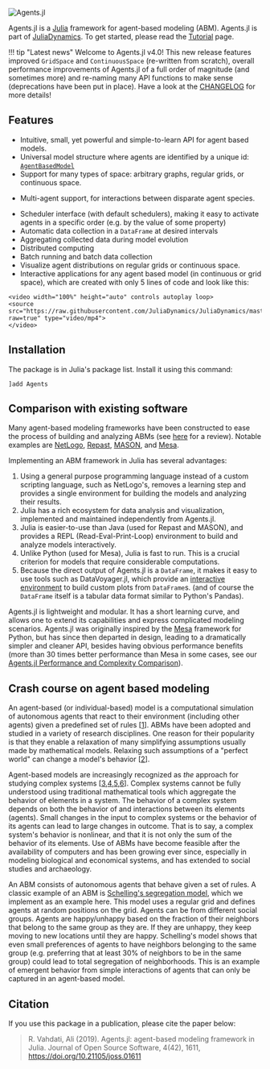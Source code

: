 ![Agents.jl](https://github.com/JuliaDynamics/JuliaDynamics/blob/master/videos/agents/agents3_logo.gif?raw=true)

Agents.jl is a [Julia](https://julialang.org/) framework for agent-based modeling (ABM).
Agents.jl is part of [JuliaDynamics](https://juliadynamics.github.io/JuliaDynamics/).
To get started, please read the [Tutorial](@ref) page.

!!! tip "Latest news"
    Welcome to Agents.jl v4.0! This new release features improved `GridSpace` and `ContinuousSpace` (re-written from scratch), overall performance improvements of Agents.jl of a full order of magnitude (and sometimes more) and re-naming many API functions to make sense (deprecations have been put in place). Have a look at the [CHANGELOG](https://github.com/JuliaDynamics/Agents.jl/blob/master/CHANGELOG.md) for more details!

## Features

* Intuitive, small, yet powerful and simple-to-learn API for agent based models.
* Universal model structure where agents are identified by a unique id: [`AgentBasedModel`](@ref)
* Support for many types of space: arbitrary graphs, regular grids, or continuous space.
- Multi-agent support, for interactions between disparate agent species.
* Scheduler interface (with default schedulers), making it easy to activate agents in a specific order (e.g. by the value of some property)
* Automatic data collection in a `DataFrame` at desired intervals
* Aggregating collected data during model evolution
* Distributed computing
* Batch running and batch data collection
* Visualize agent distributions on regular grids or continuous space.
* Interactive applications for any agent based model (in continuous or grid space), which are created with only 5 lines of code and look like this:

```@raw html
<video width="100%" height="auto" controls autoplay loop>
<source src="https://raw.githubusercontent.com/JuliaDynamics/JuliaDynamics/master/videos/interact/agents.mp4?raw=true" type="video/mp4">
</video>
```

## Installation

The package is in Julia's package list. Install it using this command:

```
]add Agents
```

## Comparison with existing software

Many agent-based modeling frameworks have been constructed to ease the process of building and analyzing ABMs (see [here](http://dx.doi.org/10.1016/j.cosrev.2017.03.001) for a review).
Notable examples are [NetLogo](https://ccl.northwestern.edu/netlogo/), [Repast](https://repast.github.io/index.html), [MASON](https://journals.sagepub.com/doi/10.1177/0037549705058073), and [Mesa](https://github.com/projectmesa/mesa).

Implementing an ABM framework in Julia has several advantages:
1. Using a general purpose programming language instead of a custom scripting language, such as NetLogo's, removes a learning step and provides a single environment for building the models and analyzing their results.
2. Julia has a rich ecosystem for data analysis and visualization, implemented and maintained independently from Agents.jl.
3. Julia is easier-to-use than Java (used for Repast and MASON), and provides a REPL (Read-Eval-Print-Loop) environment to build and analyze models interactively.
4. Unlike Python (used for Mesa), Julia is fast to run. This is a crucial criterion for models that require considerable computations.
5. Because the direct output of Agents.jl is a `DataFrame`, it makes it easy to use tools such as DataVoyager.jl, which provide an [interactive environment](https://github.com/vega/voyager) to build custom plots from `DataFrame`s. (and of course the `DataFrame` itself is a tabular data format similar to Python's Pandas).

Agents.jl is lightweight and modular.
It has a short learning curve, and allows one to extend its capabilities and express complicated modeling scenarios.
Agents.jl was originally inspired by the [Mesa](https://github.com/projectmesa/mesa) framework for Python, but has since then departed in design, leading to a dramatically simpler and cleaner API, besides having obvious performance benefits (more than 30 times better performance than Mesa in some cases, see our [Agents.jl Performance and Complexity Comparison](@ref)).


## Crash course on agent based modeling
An agent-based (or individual-based) model is a computational simulation of autonomous agents that react to their environment (including other agents) given a predefined set of rules [[1](http://doi.org/10.1016/j.ecolmodel.2006.04.023)].
ABMs have been adopted and studied in a variety of research disciplines.
One reason for their popularity is that they enable a relaxation of many simplifying assumptions usually made by mathematical models.
Relaxing such assumptions of a "perfect world" can change a model's behavior [[2](http://doi.org/10.1038/460685a)].

Agent-based models are increasingly recognized as *the* approach for studying complex systems [[3](https://link.springer.com/chapter/10.1007/3-7908-1721-X_7),[4](http://www.doi.org/10.1162/106454602753694765),[5](http://www.nature.com/articles/460685a),[6](http://www.doi.org/10.1016/j.jaa.2016.01.009)].
Complex systems cannot be fully understood using traditional mathematical tools which aggregate the behavior of elements in a system.
The behavior of a complex system depends on both the behavior of and interactions between its elements (agents).
Small changes in the input to complex systems or the behavior of its agents can lead to large changes in outcome.
That is to say, a complex system's behavior is nonlinear, and that it is not only the sum of the behavior of its elements.
Use of ABMs have become feasible after the availability of computers and has been growing ever since, especially in modeling biological and economical systems, and has extended to social studies and archaeology.

An ABM consists of autonomous agents that behave given a set of rules.
A classic example of an ABM is [Schelling's segregation model](https://www.tandfonline.com/doi/abs/10.1080/0022250X.1971.9989794), which we implement as an example here.
This model uses a regular grid and defines agents at random positions on the grid.
Agents can be from different social groups.
Agents are happy/unhappy based on the fraction of their neighbors that belong to the same group as they are.
If they are unhappy, they keep moving to new locations until they are happy.
Schelling's model shows that even small preferences of agents to have neighbors belonging to the same group (e.g. preferring that at least 30% of neighbors to be in the same group) could lead to total segregation of neighborhoods.
This is an example of emergent behavior from simple interactions of agents that can only be captured in an agent-based model.

## Citation

If you use this package in a publication, please cite the paper below:

> R. Vahdati, Ali (2019). Agents.jl: agent-based modeling framework in Julia. Journal of Open Source Software, 4(42), 1611, https://doi.org/10.21105/joss.01611

